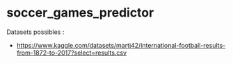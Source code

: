 # soccer_games_predictor

Datasets possibles :
- https://www.kaggle.com/datasets/martj42/international-football-results-from-1872-to-2017?select=results.csv

